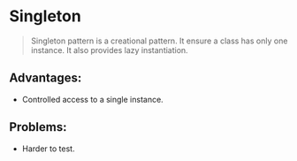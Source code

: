 # Singleton 

> Singleton pattern is a creational pattern. It ensure a class has only one instance.
> It also provides lazy instantiation.

## Advantages:
- Controlled access to a single instance.

## Problems:
- Harder to test.

